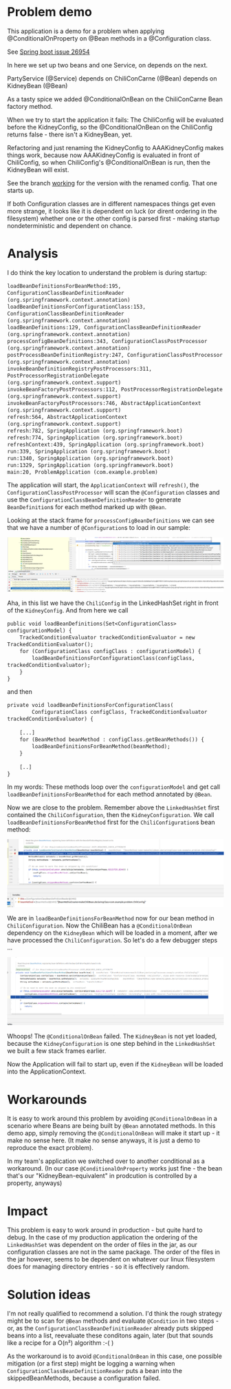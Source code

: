 # Problem demo

This application is a demo for a problem when applying
@ConditionalOnProperty on @Bean methods in a @Configuration class.

See [Spring boot issue 26954](https://github.com/spring-projects/spring-framework/issues/26954)

In here we set up two beans and one Service, on depends on the next.

PartyService (@Service) depends on ChiliConCarne (@Bean) depends on KidneyBean (@Bean)

As a tasty spice we added @ConditionalOnBean on the ChiliConCarne Bean factory method.

When we try to start the application it fails: The ChiliConfig will be evaluated before the KidneyConfig, so the @ConditionalOnBean on the ChiliConfig returns false - there isn't a KidneyBean, yet.

Refactoring and just renaming the KidneyConfig to AAAKidneyConfig makes things work, because now AAAKidneyConfig is evaluated in front of ChiliConfig, so when ChiliConfig's @ConditionalOnBean is run, then the KidneyBean will exist.

See the branch [working](https://github.com/froh42/spring-issue-demo-26964/tree/working) for the version with the renamed config. That one starts up. 


If both Configuration classes are in different namespaces things get even more strange, it looks like it is dependent on luck (or dirent ordering in the filesystem) whether one or the other config is parsed first - making startup nondeterministic and dependent on chance.



# Analysis

I do think the key location to understand the problem is during startup:

    loadBeanDefinitionsForBeanMethod:195, ConfigurationClassBeanDefinitionReader (org.springframework.context.annotation)
    loadBeanDefinitionsForConfigurationClass:153, ConfigurationClassBeanDefinitionReader (org.springframework.context.annotation)
    loadBeanDefinitions:129, ConfigurationClassBeanDefinitionReader (org.springframework.context.annotation)
    processConfigBeanDefinitions:343, ConfigurationClassPostProcessor (org.springframework.context.annotation)
    postProcessBeanDefinitionRegistry:247, ConfigurationClassPostProcessor (org.springframework.context.annotation)
    invokeBeanDefinitionRegistryPostProcessors:311, PostProcessorRegistrationDelegate (org.springframework.context.support)
    invokeBeanFactoryPostProcessors:112, PostProcessorRegistrationDelegate (org.springframework.context.support)
    invokeBeanFactoryPostProcessors:746, AbstractApplicationContext (org.springframework.context.support)
    refresh:564, AbstractApplicationContext (org.springframework.context.support)
    refresh:782, SpringApplication (org.springframework.boot)
    refresh:774, SpringApplication (org.springframework.boot)
    refreshContext:439, SpringApplication (org.springframework.boot)
    run:339, SpringApplication (org.springframework.boot)
    run:1340, SpringApplication (org.springframework.boot)
    run:1329, SpringApplication (org.springframework.boot)
    main:20, ProblemApplication (com.example.problem)

The application will start, the `ApplicationContext` will `refresh()`, the `ConfigurationClassPostProcessor` will scan the 
`@Configuration` classes and use the `ConfigurationClassBeanDefinitionReader` to generate `BeanDefinition`s for each
method marked up with `@Bean`.

Looking at the stack frame for `processConfigBeanDefinitions` we can see that we have a number of `@Configuration`s
to load in our sample:

![screenshot processConfigBeanDefintions](img/processConfigBeanDefinitions.png)

Aha, in this list we have the `ChiliConfig` in the LinkedHashSet right in front of the `KidneyConfig`. 
And from here we call 

	public void loadBeanDefinitions(Set<ConfigurationClass> configurationModel) {
		TrackedConditionEvaluator trackedConditionEvaluator = new TrackedConditionEvaluator();
		for (ConfigurationClass configClass : configurationModel) {
			loadBeanDefinitionsForConfigurationClass(configClass, trackedConditionEvaluator);
		}
	}

and then

	private void loadBeanDefinitionsForConfigurationClass(
			ConfigurationClass configClass, TrackedConditionEvaluator trackedConditionEvaluator) {

        [...]
		for (BeanMethod beanMethod : configClass.getBeanMethods()) {
			loadBeanDefinitionsForBeanMethod(beanMethod);
		}

		[..]
	}

In my words: These methods loop over the `configurationModel` and get call `loadBeanDefinitionsForBeanMethod` for 
each method annotated by `@Bean`.

Now we are close to the problem. Remember above the `LinkedHashSet` first contained the `ChiliConfiguration`, then
the `KidneyConfiguration`. We call `loadBeanDefinitionsForBeanMethod` first for the `ChiliConfiguration`s bean method:

![screenshot loadBeanDefinitionsForBeanMethod start](img/loadBeanDefinitionsForBeanMethod-start.png)

We are in `loadBeanDefinitionsForBeanMethod` now for our bean method in `ChiliConfiguration`. Now the ChiliBean has a 
`@ConditionalOnBean` dependency on the `KidneyBean` which will be loaded in a moment, after we have processed the
`ChiliConfiguration`. So let's do a few debugger steps ...

![screenshot loadBeanDefinitionsForBeanMethod fail](img/loadBeanDefinitionsForBeanMethod-fail.png)

Whoops! The `@ConditionalOnBean` failed. The `KidneyBean` is not yet loaded, because the `KidneyConfiguration` is
one step behind in the `LinkedHashSet` we built a few stack frames earlier.

Now the Application will fail to start up, even if the `KidneyBean` will be loaded into the ApplicationContext.

# Workarounds

It is easy to work around this problem by avoiding `@ConditionalOnBean` in a scenario where Beans are being
built by `@Bean` annotated methods. In this demo app, simply removing the `@ConditionalOnBean` will make it start 
up - it make no sense here. (It make no sense anyways, it is just a demo to reproduce the exact problem).

In my team's application we switched over to another conditional as a workaround. (In our case `@ConditionalOnProperty`
works just fine - the bean that's our "KidneyBean-equivalent" in prodcution is controlled by a property, anyways)

# Impact

This problem is easy to work around in production - but quite hard to debug. In the case of my production application
the ordering of the `LinkedHashSet` was dependent on the order of files in the jar, as our configuration classes are
not in the same package. The order of the files in the jar however, seems to be dependent on whatever our linux 
filesystem does for managing directory entries - so it is effectively random.

# Solution ideas

I'm not really qualified to recommend a solution. I'd think the rough strategy might be to scan for `@Bean` methods
and evaluate `@Condition` in two steps - or, as the `ConfigurationClassBeanDefinitionReader` already puts skipped beans
into a list, reevaluate these conditons again, later (but that sounds like a recipe for a O(n²) algorithm :-( )

As the workaround is to avoid `@ConditionalOnBean` in this case, one possible mitigation (or a first step) might be
logging a warning when `ConfigurationClassBeanDefinitionReader` puts a bean into the skippedBeanMethods, because 
a configuration failed.
